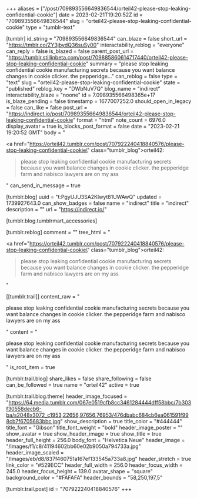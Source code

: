 +++
aliases = ["/post/709893556649836544/orteil42-please-stop-leaking-confidential-cookie"]
date = 2023-02-21T19:20:52Z
id = "709893556649836544"
slug = "orteil42-please-stop-leaking-confidential-cookie"
type = "tumblr-text"

[tumblr]
id_string = "709893556649836544"
can_blaze = false
short_url = "https://tmblr.co/ZY3jbydQ36suSy00"
interactability_reblog = "everyone"
can_reply = false
is_blazed = false
parent_post_url = "https://tumblr.stillinbeta.com/post/709885860614717440/orteil42-please-stop-leaking-confidential-cookie"
summary = "please stop leaking confidential cookie manufacturing secrets because you want balance changes in cookie clicker. the pepperidge..."
can_reblog = false
type = "text"
slug = "orteil42-please-stop-leaking-confidential-cookie"
state = "published"
reblog_key = "DWbNuV7Q"
blog_name = "indirect"
interactability_blaze = "noone"
id = 7.098935566498365e+17
is_blaze_pending = false
timestamp = 1677007252.0
should_open_in_legacy = false
can_like = false
post_url = "https://indirect.io/post/709893556649836544/orteil42-please-stop-leaking-confidential-cookie"
format = "html"
note_count = 6976.0
display_avatar = true
is_blocks_post_format = false
date = "2023-02-21 19:20:52 GMT"
body = "<p><a href=\"https://orteil42.tumblr.com/post/707922240418840576/please-stop-leaking-confidential-cookie\" class=\"tumblr_blog\">orteil42</a>:</p><blockquote><p>please stop leaking confidential cookie manufacturing secrets because you want balance changes in cookie clicker. the pepperidge farm and nabisco lawyers are on my ass</p></blockquote>"
can_send_in_message = true

[tumblr.blog]
uuid = "t:PgyUJU3SA2Klwyt81UWAwQ"
updated = 1739927643.0
can_show_badges = false
name = "indirect"
title = "indirect"
description = ""
url = "https://indirect.io/"

[tumblr.blog.tumblrmart_accessories]

[tumblr.reblog]
comment = ""
tree_html = "<p><a href=\"https://orteil42.tumblr.com/post/707922240418840576/please-stop-leaking-confidential-cookie\" class=\"tumblr_blog\">orteil42</a>:</p><blockquote><p>please stop leaking confidential cookie manufacturing secrets because you want balance changes in cookie clicker. the pepperidge farm and nabisco lawyers are on my ass</p></blockquote>"

[[tumblr.trail]]
content_raw = "<p>please stop leaking confidential cookie manufacturing secrets because you want balance changes in cookie clicker. the pepperidge farm and nabisco lawyers are on my ass</p>"
content = "<p>please stop leaking confidential cookie manufacturing secrets because you want balance changes in cookie clicker. the pepperidge farm and nabisco lawyers are on my ass</p>"
is_root_item = true

[tumblr.trail.blog]
share_likes = false
share_following = false
can_be_followed = true
name = "orteil42"
active = true

[tumblr.trail.blog.theme]
header_image_focused = "https://64.media.tumblr.com/067e0519cfb8cc3461284444dff58bbc/7b303f30558decb6-ba/s2048x3072_c1953,22656,97656,76953/476dbabc684cb6ea061591f998cb7f6705683bbc.jpg"
show_description = true
title_color = "#444444"
title_font = "Gibson"
title_font_weight = "bold"
header_image_poster = ""
show_avatar = true
show_header_image = true
show_title = true
header_full_height = 256.0
body_font = "Helvetica Neue"
header_image = "/images/f1/c8/41194602bb60e02b9050a794733a.jpg"
header_image_scaled = "/images/eb/d8/837f460751a167ef133545a733a8.jpg"
header_stretch = true
link_color = "#529ECC"
header_full_width = 256.0
header_focus_width = 245.0
header_focus_height = 139.0
avatar_shape = "square"
background_color = "#FAFAFA"
header_bounds = "58,250,197,5"

[tumblr.trail.post]
id = "707922240418840576"
+++
